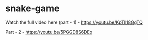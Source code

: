 # snake-game

Watch the full video here (part - 1) - https://youtu.be/KpTIl18GgTQ

Part - 2 - https://youtu.be/5PGGD8S6DEo
